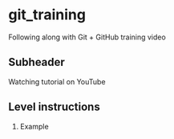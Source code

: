 # git_training

Following along with Git + GitHub training video

## Subheader

Watching tutorial on YouTube

## Level instructions

1. Example
